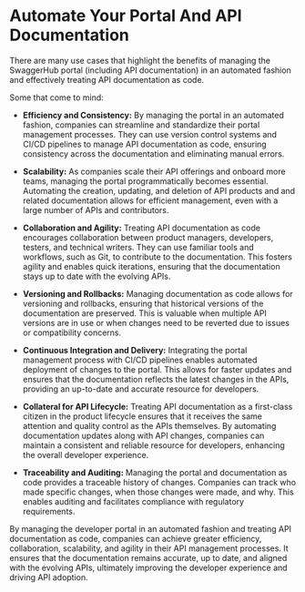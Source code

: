 # Automate Your Portal And API Documentation

There are many use cases that highlight the benefits of managing the SwaggerHub portal (including API documentation) in an automated fashion and effectively treating API 
documentation as code.

Some that come to mind:
- **Efficiency and Consistency:** By managing the portal in an automated fashion, companies can streamline and standardize their portal management processes. They can use version control systems and CI/CD pipelines to manage API documentation as code, ensuring consistency across the documentation and eliminating manual errors.

- **Scalability:** As companies scale their API offerings and onboard more teams, managing the portal programmatically becomes essential. Automating the creation, updating, and deletion of API products and and related documentation allows for efficient management, even with a large number of APIs and contributors.

- **Collaboration and Agility:** Treating API documentation as code encourages collaboration between product managers, developers, testers, and technical writers. They can use familiar tools and workflows, such as Git, to contribute to the documentation. This fosters agility and enables quick iterations, ensuring that the documentation stays up to date with the evolving APIs.

- **Versioning and Rollbacks:** Managing documentation as code allows for versioning and rollbacks, ensuring that historical versions of the documentation are preserved. This is valuable when multiple API versions are in use or when changes need to be reverted due to issues or compatibility concerns.

- **Continuous Integration and Delivery:** Integrating the portal management process with CI/CD pipelines enables automated deployment of changes to the portal. This allows for faster updates and ensures that the documentation reflects the latest changes in the APIs, providing an up-to-date and accurate resource for developers.

- **Collateral for API Lifecycle:** Treating API documentation as a first-class citizen in the product lifecycle ensures that it receives the same attention and quality control as the APIs themselves. By automating documentation updates along with API changes, companies can maintain a consistent and reliable resource for developers, enhancing the overall developer experience.

- **Traceability and Auditing:** Managing the portal and documentation as code provides a traceable history of changes. Companies can track who made specific changes, when those changes were made, and why. This enables auditing and facilitates compliance with regulatory requirements.

By managing the developer portal in an automated fashion and treating API documentation as code, companies can achieve greater efficiency, collaboration, scalability, and agility in their API management processes. It ensures that the documentation remains accurate, up to date, and aligned with the evolving APIs, ultimately improving the developer experience and driving API adoption.


